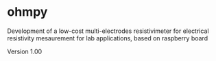 # ohmpy

Development of a low-cost multi-electrodes resistivimeter  for electrical resistivity mesaurement for lab applications, based on raspberry board

Version 1.00
